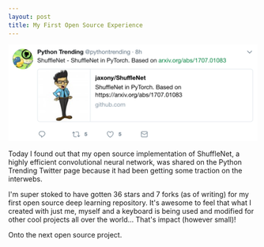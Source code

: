 ```yaml
---
layout: post
title: My First Open Source Experience
---
```


![Python Trending Tweet](/images/python-trending-tweet.png "Thanks for the shoutout!")

Today I found out that my open source implementation of ShuffleNet, a highly efficient convolutional neural network, was shared on the Python Trending Twitter page because it had been getting some traction on the interwebs.

I'm super stoked to have gotten 36 stars and 7 forks (as of writing) for my first open source deep learning repository. It's awesome to feel that what I created with just me, myself and a keyboard is being used and modified for other cool projects all over the world... That's impact (however small)!

Onto the next open source project.
